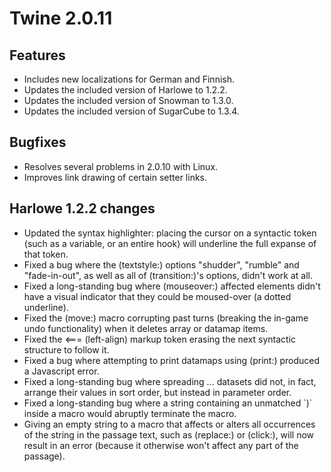 # Twine 2.0.11

## Features

- Includes new localizations for German and Finnish.
- Updates the included version of Harlowe to 1.2.2.
- Updates the included version of Snowman to 1.3.0.
- Updates the included version of SugarCube to 1.3.4.

## Bugfixes

- Resolves several problems in 2.0.10 with Linux.
- Improves link drawing of certain setter links.

## Harlowe 1.2.2 changes

- Updated the syntax highlighter: placing the cursor on a syntactic
    token (such as a variable, or an entire hook) will underline the
    full expanse of that token.
- Fixed a bug where the (textstyle:) options "shudder", "rumble" and
    "fade-in-out", as well as all of (transition:)'s options, didn't
    work at all.
- Fixed a long-standing bug where (mouseover:) affected elements
    didn't have a visual indicator that they could be moused-over (a
    dotted underline).
- Fixed the (move:) macro corrupting past turns (breaking the in-game
    undo functionality) when it deletes array or datamap items.
- Fixed the \<=== (left-align) markup token erasing the next syntactic
    structure to follow it.
- Fixed a bug where attempting to print datamaps using (print:)
    produced a Javascript error.
- Fixed a long-standing bug where spreading ... datasets did not, in
    fact, arrange their values in sort order, but instead in parameter
    order.
- Fixed a long-standing bug where a string containing an unmatched
    \`)\` inside a macro would abruptly terminate the macro.
- Giving an empty string to a macro that affects or alters all
    occurrences of the string in the passage text, such as (replace:) or
    (click:), will now result in an error (because it otherwise won't
    affect any part of the passage).
